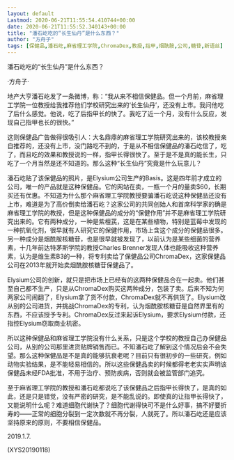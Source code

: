```yaml
---
layout: default
Lastmod: 2020-06-21T11:55:54.410744+00:00
date: 2020-06-21T11:55:52.340143+00:00
title: "潘石屹吃的“长生仙丹”是什么东西？"
author: "方舟子"
tags: [保健品,潘石屹,麻省理工学院,ChromaDex,教授,指甲,烟酰胺,公司,糖苷,新语丝]
---
```


潘石屹吃的“长生仙丹”是什么东西？

·方舟子·

地产大亨潘石屹发了一条微博，称：“我从来不相信保健品。但一个月前，麻省理工学院一位教授给我推荐他们学校研究出来的‘长生仙丹’，还没有上市。我问他吃了后什么感觉。他说，吃了后指甲长的快了。我吃了近一个月，没有什么反应，发现自己指甲也长的很快。”

这则保健品广告做得很吸引人：大名鼎鼎的麻省理工学院研究出来的，该校教授亲自推荐的，还没有上市，没门路吃不到的，于是从不相信保健品的潘石屹信了，吃了，而且吃的效果和教授说的一样，指甲长得很快了。至于是不是真的能长生，只吃了一个月当然是还不知道的。那么这种“长生仙丹”究竟是什么玩意儿？

潘石屹贴了该保健品的照片，是Elysium公司生产的Basis。这是四年前才成立的公司，唯一的产品就是这种保健品。它的网站在卖，一瓶一个月的量卖$60，长期买还有优惠。不知道为什么那个麻省理工学院教授要骗潘石屹说这种保健品还没有上市，难道是为了高价倒卖给潘石屹？这家公司的共同创始人和首席科学家的确是麻省理工学院的教授，但是这种保健品的成分的“保健作用”并不是麻省理工学院研究出来的。它有两种成分，一种是紫檀芪，这是在某些植物，特别是蓝莓中发现的一种抗氧化剂，很早就有人研究它的保健作用，市场上含这个成分的保健品很多。另一种成分是烟酰胺核糖苷，也是很早就被发现了，以前认为是某些细菌的营养素，十几年前达特茅斯学院的教授Charles Brenner发现人体也能吸收这种营养素，认为是维生素B3的一种，将专利卖给了保健品公司ChromaDex，这家保健品公司在2013年就开始卖烟酰胺核糖苷保健品了。

Elysium公司的创新，就只是把市场上已经有的这两种保健品合在一起卖。他们甚至自己都不生产，只是从ChromaDex购买这两种成分，包装了卖。后来不知为何两家公司闹翻了，Elysium拿了货不付款，ChromaDex就不再供货了。Elysium改从别的公司进货，并挑战ChromaDex的专利，认为烟酰胺核糖苷是自然界里有的东西，不应该授予专利。ChromaDex反过来起诉Elysium，要求Elysium付款，还指控Elysium窃取商业机密。

所以这种保健品和麻省理工学院没有什么关系，只是这个学校的教授自己办保健品公司，从别的公司那里进货贴牌销售而已。不知潘石屹了解到这个情况后会不会失望。那么这种保健品是不是真的能够抗衰老呢？目前只有很初步的一些研究，例如动物实验结果，是不能轻易相信的。所以这些保健品卖的时候都得老老实实声明该保健品未经FDA批准，不用于治疗、预防疾病，否则就会被监管部门追究。

至于麻省理工学院的教授和潘石屹都说吃了该保健品之后指甲长得快了，是真的如此，还是只是错觉，没有严密的研究，是不能乱说的。即使真的让指甲长得快了，又能说明什么呢？难道细胞代谢快了？细胞代谢得快可不是什么好事，搞不好要折寿的——正常的细胞分裂到一定次数就不再分裂，人就死了。所以潘石屹还是应该坚持原来的原则，不要相信保健品。

2019.1.7.

(XYS20190118)

